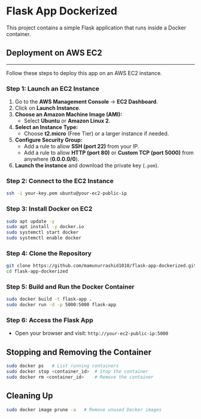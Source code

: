 # Flask App Dockerized

This project contains a simple Flask application that runs inside a Docker container.

## Deployment on AWS EC2
<hr>

Follow these steps to deploy this app on an AWS EC2 instance.

### Step 1: Launch an EC2 Instance
1. Go to the **AWS Management Console** → **EC2 Dashboard**.
2. Click on **Launch Instance**.
3. **Choose an Amazon Machine Image (AMI):**
    - Select **Ubuntu** or **Amazon Linux 2**.
4. **Select an Instance Type:**
    - Choose **t2.micro** (Free Tier) or a larger instance if needed.
5. **Configure Security Group:**
    - Add a rule to allow **SSH (port 22)** from your IP.
    - Add a rule to allow **HTTP (port 80)** or **Custom TCP (port 5000)** from anywhere (**0.0.0.0/0**).
6. **Launch the instance** and download the private key (`.pem`).

### Step 2: Connect to the EC2 Instance
```sh
ssh -i your-key.pem ubuntu@your-ec2-public-ip
```

### Step 3: Install Docker on EC2
```sh
sudo apt update -y
sudo apt install -y docker.io
sudo systemctl start docker
sudo systemctl enable docker
```

### Step 4: Clone the Repository
```sh
git clone https://github.com/mamunurrashid1010/flask-app-dockerized.git
cd flask-app-dockerized
```

### Step 5: Build and Run the Docker Container
```sh
sudo docker build -t flask-app .
sudo docker run -d -p 5000:5000 flask-app
```

### Step 6: Access the Flask App
- Open your browser and visit: `http://your-ec2-public-ip:5000`

## Stopping and Removing the Container
```sh
sudo docker ps   # List running containers
sudo docker stop <container_id>  # Stop the container
sudo docker rm <container_id>    # Remove the container
```

## Cleaning Up
```sh
sudo docker image prune -a   # Remove unused Docker images
```


